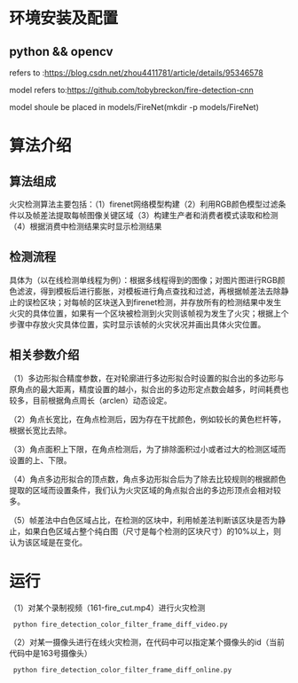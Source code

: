 # 环境安装及配置
## python && opencv
refers to :https://blog.csdn.net/zhou4411781/article/details/95346578

model refers to:https://github.com/tobybreckon/fire-detection-cnn

model shoule be placed in models/FireNet(mkdir -p models/FireNet)

# 算法介绍
## 算法组成
火灾检测算法主要包括：（1）firenet网络模型构建（2）利用RGB颜色模型过滤条件以及帧差法提取每帧图像关键区域（3）构建生产者和消费者模式读取和检测（4）根据消费中检测结果实时显示检测结果

                         

## 检测流程
                                       

具体为（以在线检测单线程为例）：根据多线程得到的图像；对图片图进行RGB颜色滤波，得到模板后进行膨胀，对模板进行角点查找和过滤，再根据帧差法去除静止的误检区块；对每帧的区块送入到firenet检测，并存放所有的检测结果中发生火灾的具体位置，如果有一个区块被检测到火灾则该帧视为发生了火灾；根据上个步骤中存放火灾具体位置，实时显示该帧的火灾状况并画出具体火灾位置。


## 相关参数介绍

（1）多边形拟合精度参数，在对轮廓进行多边形拟合时设置的拟合出的多边形与原角点的最大距离，精度设置的越小，拟合出的多边形定点数会越多，时间耗费也较多，目前根据角点周长（arclen）动态设定。

（2）角点长宽比，在角点检测后，因为存在干扰颜色，例如较长的黄色栏杆等，根据长宽比去除。

（3）角点面积上下限，在角点检测后，为了排除面积过小或者过大的检测区域而设置的上、下限。

（4）角点多边形拟合的顶点数，角点多边形拟合后为了除去比较规则的根据颜色提取的区域而设置条件，我们认为火灾区域的角点拟合出的多边形顶点会相对较多。

（5）帧差法中白色区域占比，在检测的区块中，利用帧差法判断该区块是否为静止，如果白色区域占整个纯白图（尺寸是每个检测的区块尺寸）的10%以上，则认为该区域是在变化。


# 运行
 （1）对某个录制视频（161-fire_cut.mp4）进行火灾检测
 
     python fire_detection_color_filter_frame_diff_video.py
 
 （2）对某一摄像头进行在线火灾检测，在代码中可以指定某个摄像头的id（当前代码中是163号摄像头）

     python fire_detection_color_filter_frame_diff_online.py
